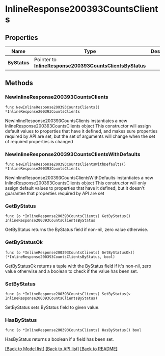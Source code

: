 # InlineResponse200393CountsClients

## Properties

Name | Type | Description | Notes
------------ | ------------- | ------------- | -------------
**ByStatus** | Pointer to [**InlineResponse200393CountsClientsByStatus**](InlineResponse200393CountsClientsByStatus.md) |  | [optional] 

## Methods

### NewInlineResponse200393CountsClients

`func NewInlineResponse200393CountsClients() *InlineResponse200393CountsClients`

NewInlineResponse200393CountsClients instantiates a new InlineResponse200393CountsClients object
This constructor will assign default values to properties that have it defined,
and makes sure properties required by API are set, but the set of arguments
will change when the set of required properties is changed

### NewInlineResponse200393CountsClientsWithDefaults

`func NewInlineResponse200393CountsClientsWithDefaults() *InlineResponse200393CountsClients`

NewInlineResponse200393CountsClientsWithDefaults instantiates a new InlineResponse200393CountsClients object
This constructor will only assign default values to properties that have it defined,
but it doesn't guarantee that properties required by API are set

### GetByStatus

`func (o *InlineResponse200393CountsClients) GetByStatus() InlineResponse200393CountsClientsByStatus`

GetByStatus returns the ByStatus field if non-nil, zero value otherwise.

### GetByStatusOk

`func (o *InlineResponse200393CountsClients) GetByStatusOk() (*InlineResponse200393CountsClientsByStatus, bool)`

GetByStatusOk returns a tuple with the ByStatus field if it's non-nil, zero value otherwise
and a boolean to check if the value has been set.

### SetByStatus

`func (o *InlineResponse200393CountsClients) SetByStatus(v InlineResponse200393CountsClientsByStatus)`

SetByStatus sets ByStatus field to given value.

### HasByStatus

`func (o *InlineResponse200393CountsClients) HasByStatus() bool`

HasByStatus returns a boolean if a field has been set.


[[Back to Model list]](../README.md#documentation-for-models) [[Back to API list]](../README.md#documentation-for-api-endpoints) [[Back to README]](../README.md)



